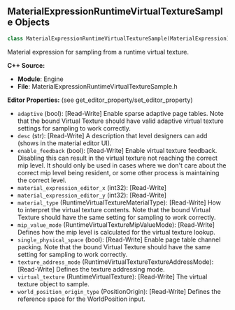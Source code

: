 ## MaterialExpressionRuntimeVirtualTextureSample Objects

```python
class MaterialExpressionRuntimeVirtualTextureSample(MaterialExpression)
```

Material expression for sampling from a runtime virtual texture.

**C++ Source:**

- **Module**: Engine
- **File**: MaterialExpressionRuntimeVirtualTextureSample.h

**Editor Properties:** (see get_editor_property/set_editor_property)

- ``adaptive`` (bool):  [Read-Write] Enable sparse adaptive page tables. Note that the bound Virtual Texture should have valid adaptive virtual texture settings for sampling to work correctly.
- ``desc`` (str):  [Read-Write] A description that level designers can add (shows in the material editor UI).
- ``enable_feedback`` (bool):  [Read-Write] Enable virtual texture feedback.
  Disabling this can result in the virtual texture not reaching the correct mip level.
  It should only be used in cases where we don't care about the correct mip level being resident, or some other process is maintaining the correct level.
- ``material_expression_editor_x`` (int32):  [Read-Write]
- ``material_expression_editor_y`` (int32):  [Read-Write]
- ``material_type`` (RuntimeVirtualTextureMaterialType):  [Read-Write] How to interpret the virtual texture contents. Note that the bound Virtual Texture should have the same setting for sampling to work correctly.
- ``mip_value_mode`` (RuntimeVirtualTextureMipValueMode):  [Read-Write] Defines how the mip level is calculated for the virtual texture lookup.
- ``single_physical_space`` (bool):  [Read-Write] Enable page table channel packing. Note that the bound Virtual Texture should have the same setting for sampling to work correctly.
- ``texture_address_mode`` (RuntimeVirtualTextureTextureAddressMode):  [Read-Write] Defines the texture addressing mode.
- ``virtual_texture`` (RuntimeVirtualTexture):  [Read-Write] The virtual texture object to sample.
- ``world_position_origin_type`` (PositionOrigin):  [Read-Write] Defines the reference space for the WorldPosition input.

<a id="unreal.MaterialExpressionRuntimeVirtualTextureSampleParameter"></a>